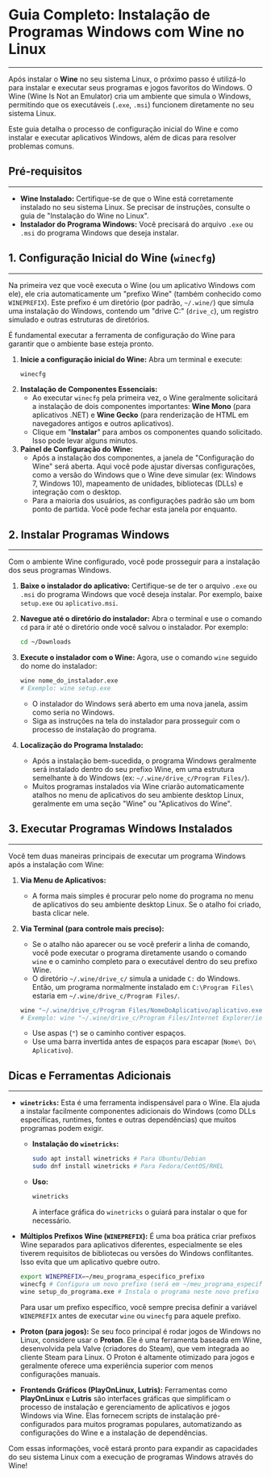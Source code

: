 # Guia Completo: Instalação de Programas Windows com Wine no Linux
---

Após instalar o **Wine** no seu sistema Linux, o próximo passo é utilizá-lo para instalar e executar seus programas e jogos favoritos do Windows. O Wine (Wine Is Not an Emulator) cria um ambiente que simula o Windows, permitindo que os executáveis (`.exe`, `.msi`) funcionem diretamente no seu sistema Linux.

Este guia detalha o processo de configuração inicial do Wine e como instalar e executar aplicativos Windows, além de dicas para resolver problemas comuns.

## Pré-requisitos
---

* **Wine Instalado:** Certifique-se de que o Wine está corretamente instalado no seu sistema Linux. Se precisar de instruções, consulte o guia de "Instalação do Wine no Linux".
* **Instalador do Programa Windows:** Você precisará do arquivo `.exe` ou `.msi` do programa Windows que deseja instalar.

## 1. Configuração Inicial do Wine (`winecfg`)
---

Na primeira vez que você executa o Wine (ou um aplicativo Windows com ele), ele cria automaticamente um "prefixo Wine" (também conhecido como `WINEPREFIX`). Este prefixo é um diretório (por padrão, `~/.wine/`) que simula uma instalação do Windows, contendo um "drive C:" (`drive_c`), um registro simulado e outras estruturas de diretórios.

É fundamental executar a ferramenta de configuração do Wine para garantir que o ambiente base esteja pronto.

1.  **Inicie a configuração inicial do Wine:**
    Abra um terminal e execute:
    ```bash
    winecfg
    ```
2.  **Instalação de Componentes Essenciais:**
    * Ao executar `winecfg` pela primeira vez, o Wine geralmente solicitará a instalação de dois componentes importantes: **Wine Mono** (para aplicativos .NET) e **Wine Gecko** (para renderização de HTML em navegadores antigos e outros aplicativos).
    * Clique em "**Instalar**" para ambos os componentes quando solicitado. Isso pode levar alguns minutos.
3.  **Painel de Configuração do Wine:**
    * Após a instalação dos componentes, a janela de "Configuração do Wine" será aberta. Aqui você pode ajustar diversas configurações, como a versão do Windows que o Wine deve simular (ex: Windows 7, Windows 10), mapeamento de unidades, bibliotecas (DLLs) e integração com o desktop.
    * Para a maioria dos usuários, as configurações padrão são um bom ponto de partida. Você pode fechar esta janela por enquanto.

## 2. Instalar Programas Windows
---

Com o ambiente Wine configurado, você pode prosseguir para a instalação dos seus programas Windows.

1.  **Baixe o instalador do aplicativo:**
    Certifique-se de ter o arquivo `.exe` ou `.msi` do programa Windows que você deseja instalar. Por exemplo, baixe `setup.exe` ou `aplicativo.msi`.

2.  **Navegue até o diretório do instalador:**
    Abra o terminal e use o comando `cd` para ir até o diretório onde você salvou o instalador. Por exemplo:
    ```bash
    cd ~/Downloads
    ```

3.  **Execute o instalador com o Wine:**
    Agora, use o comando `wine` seguido do nome do instalador:
    ```bash
    wine nome_do_instalador.exe
    # Exemplo: wine setup.exe
    ```
    * O instalador do Windows será aberto em uma nova janela, assim como seria no Windows.
    * Siga as instruções na tela do instalador para prosseguir com o processo de instalação do programa.

4.  **Localização do Programa Instalado:**
    * Após a instalação bem-sucedida, o programa Windows geralmente será instalado dentro do seu prefixo Wine, em uma estrutura semelhante à do Windows (ex: `~/.wine/drive_c/Program Files/`).
    * Muitos programas instalados via Wine criarão automaticamente atalhos no menu de aplicativos do seu ambiente desktop Linux, geralmente em uma seção "Wine" ou "Aplicativos do Wine".

## 3. Executar Programas Windows Instalados
---

Você tem duas maneiras principais de executar um programa Windows após a instalação com Wine:

1.  **Via Menu de Aplicativos:**
    * A forma mais simples é procurar pelo nome do programa no menu de aplicativos do seu ambiente desktop Linux. Se o atalho foi criado, basta clicar nele.

2.  **Via Terminal (para controle mais preciso):**
    * Se o atalho não aparecer ou se você preferir a linha de comando, você pode executar o programa diretamente usando o comando `wine` e o caminho completo para o executável dentro do seu prefixo Wine.
    * O diretório `~/.wine/drive_c/` simula a unidade `C:` do Windows. Então, um programa normalmente instalado em `C:\Program Files\` estaria em `~/.wine/drive_c/Program Files/`.

    ```bash
    wine "~/.wine/drive_c/Program Files/NomeDoAplicativo/aplicativo.exe"
    # Exemplo: wine "~/.wine/drive_c/Program Files/Internet Explorer/iexplore.exe"
    ```
    * Use aspas (`"`) se o caminho contiver espaços.
    * Use uma barra invertida antes de espaços para escapar (`Nome\ Do\ Aplicativo`).

## Dicas e Ferramentas Adicionais
---

* **`winetricks`:** Esta é uma ferramenta indispensável para o Wine. Ela ajuda a instalar facilmente componentes adicionais do Windows (como DLLs específicas, runtimes, fontes e outras dependências) que muitos programas podem exigir.
    * **Instalação do `winetricks`:**
        ```bash
        sudo apt install winetricks # Para Ubuntu/Debian
        sudo dnf install winetricks # Para Fedora/CentOS/RHEL
        ```
    * **Uso:**
        ```bash
        winetricks
        ```
        A interface gráfica do `winetricks` o guiará para instalar o que for necessário.

* **Múltiplos Prefixos Wine (`WINEPREFIX`):**
    É uma boa prática criar prefixos Wine separados para aplicativos diferentes, especialmente se eles tiverem requisitos de bibliotecas ou versões do Windows conflitantes. Isso evita que um aplicativo quebre outro.
    ```bash
    export WINEPREFIX=~/meu_programa_especifico_prefixo
    winecfg # Configura um novo prefixo (será em ~/meu_programa_especifico_prefixo)
    wine setup_do_programa.exe # Instala o programa neste novo prefixo
    ```
    Para usar um prefixo específico, você sempre precisa definir a variável `WINEPREFIX` antes de executar `wine` ou `winecfg` para aquele prefixo.

* **Proton (para jogos):**
    Se seu foco principal é rodar jogos de Windows no Linux, considere usar o **Proton**. Ele é uma ferramenta baseada em Wine, desenvolvida pela Valve (criadores do Steam), que vem integrada ao cliente Steam para Linux. O Proton é altamente otimizado para jogos e geralmente oferece uma experiência superior com menos configurações manuais.

* **Frontends Gráficos (PlayOnLinux, Lutris):**
    Ferramentas como **PlayOnLinux** e **Lutris** são interfaces gráficas que simplificam o processo de instalação e gerenciamento de aplicativos e jogos Windows via Wine. Elas fornecem scripts de instalação pré-configurados para muitos programas populares, automatizando as configurações do Wine e a instalação de dependências.

Com essas informações, você estará pronto para expandir as capacidades do seu sistema Linux com a execução de programas Windows através do Wine!
